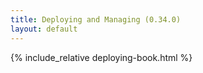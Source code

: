 ```yaml
---
title: Deploying and Managing (0.34.0)
layout: default
---
```


{% include_relative deploying-book.html %}
